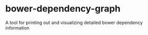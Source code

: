 # bower-dependency-graph
A tool for printing out and visualizing detailed bower dependency information
